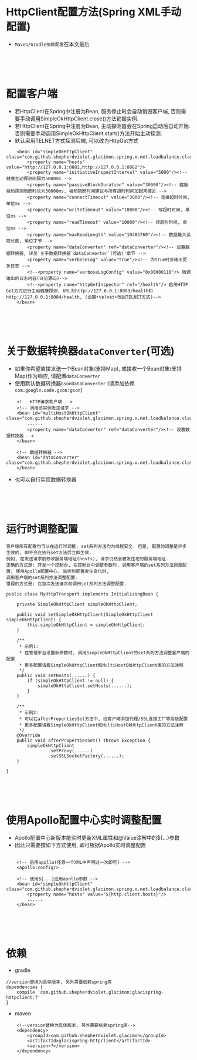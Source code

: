 # HttpClient配置方法(Spring XML手动配置)

* `Maven/Gradle依赖配置`在本文最后

<br>
<br>
<br>

# 配置客户端

* 若HttpClient在Spring中注册为Bean, 服务停止时会自动销毁客户端, 否则需要手动调用SimpleOkHttpClient.close()方法销毁实例.
* 若HttpClient在Spring中注册为Bean, 主动探测器会在Spring启动后自动开始. 否则需要手动调用SimpleOkHttpClient.start()方法开始主动探测.
* 默认采用TELNET方式探测后端, 可以改为HttpGet方式

```text
    <bean id="simpleOkHttpClient" class="com.github.shepherdviolet.glacimon.spring.x.net.loadbalance.classic.SimpleOkHttpClient">
        <property name="hosts" value="http://127.0.0.1:8081,http://127.0.0.1:8082"/>
        <property name="initiativeInspectInterval" value="5000"/><!-- 健康主动探测间隔为5000ms -->
        <property name="passiveBlockDuration" value="30000"/><!-- 健康被动探测阻断时长为30000ms, 被动阻断时间建议与所有超时时间加起来接近 -->
        <property name="connectTimeout" value="3000"/><!-- 连接超时时间, 单位ms -->
        <property name="writeTimeout" value="10000"/><!-- 写超时时间, 单位ms -->
        <property name="readTimeout" value="10000"/><!-- 读超时时间, 单位ms -->
        <property name="maxReadLength" value="10485760"/><!-- 数据最大读取长度, 单位字节 -->
        <property name="dataConverter" ref="dataConverter"/><!-- 设置数据转换器, 详见'关于数据转换器`dataConverter`(可选)'章节 -->
        <property name="verboseLog" value="true"/><!-- 为true时会输出更多日志 -->
        <!--<property name="verboseLogConfig" value="0x00000110"/> 微调输出的日志内容(详见源码)-->
        <!--<property name="httpGetInspector" ref="/health"/> 启用HTTP Get方式进行主动健康探测, URL为http://127.0.0.1:8083/health和http://127.0.0.1:8084/health, (设置+telnet+改回TELNET方式)-->
    </bean>
```

<br>
<br>
<br>

# 关于数据转换器`dataConverter`(可选)

* 如果你希望直接发送一个Bean对象(支持Map), 或接收一个Bean对象(支持Map)作为响应, 请配置`dataConverter`
* 使用默认数据转换器`GsonDataConverter` (请添加依赖`com.google.code.gson:gson`)

```text
    <!-- HTTP请求客户端 -->
    <!-- 调用该实例发送请求 -->
    <bean id="multiHostOkHttpClient" class="com.github.shepherdviolet.glacimon.spring.x.net.loadbalance.classic.MultiHostOkHttpClient">
        ......
        <property name="dataConverter" ref="dataConverter"/><!-- 设置数据转换器 -->
    </bean>
    
    <!-- 数据转换器 -->
    <bean id="dataConverter" class="com.github.shepherdviolet.glacimon.spring.x.net.loadbalance.classic.GsonDataConverter">
    </bean>
```

* 也可以自行实现数据转换器

<br>
<br>
<br>

# 运行时调整配置

```text
客户端所有配置均可以在运行时调整, set系列方法均为线程安全. 但是, 配置的调整是异步生效的, 即不会在执行set方法后立即生效. 
例如, 在发送请求前修改服务端地址(hosts), 请求仍然会被发往老的服务端地址. 
正确的方式是: 开发一个控制台, 在控制台中调整参数时, 调用客户端的set系列方法调整配置; 使用Apollo配置中心, 监听到配置发生变化时, 
调用客户端的set系列方法调整配置. 
错误的方式是: 在每次发送请求前调用set系列方法调整配置. 
```

```text
public class MyHttpTransport implements InitializingBean {

    private SimpleOkHttpClient simpleOkHttpClient;
    
    public void setSimpleOkHttpClient(SimpleOkHttpClient simpleOkHttpClient) {
        this.simpleOkHttpClient = simpleOkHttpClient;
    }

    /**
     * 示例1:
     * 在管理平台设置新参数时, 调用SimpleOkHttpClient的set系列方法调整客户端的配置
     * 更多配置请看SimpleOkHttpClient和MultiHostOkHttpClient类的方法注释
     */
    public void setHosts(......) {
        if (simpleOkHttpClient != null) {
            simpleOkHttpClient.setHosts(......);
        }
    }
    
    /**
     * 示例2:
     * 可以在afterPropertiesSet方法中, 给客户端添加代理/SSL连接工厂等高级配置
     * 更多配置请看SimpleOkHttpClient和MultiHostOkHttpClient类的方法注释
     */
    @Override
    public void afterPropertiesSet() throws Exception {
        simpleOkHttpClient
                .setProxy(......)
                .setSSLSocketFactory(......);
    }

}
```

<br>
<br>
<br>

# 使用Apollo配置中心实时调整配置

* Apollo配置中心新版本能实时更新XML属性和@Value注解中的${...}参数
* 因此只需要按如下方式使用, 即可根据Apollo实时调整配置

```text

    <!-- 启用apollo(任意一个XML中声明过一次即可) -->
    <apollo:config/>

    <!-- 使用${...}应用apollo参数 -->
    <bean id="simpleOkHttpClient" class="com.github.shepherdviolet.glacimon.spring.x.net.loadbalance.classic.SimpleOkHttpClient">
        <property name="hosts" value="${http.client.hosts}"/>
        ......
    </bean>
```

<br>
<br>
<br>

# 依赖

* gradle

```text
//version替换为具体版本, 另外需要依赖spring库
dependencies {
    compile 'com.github.shepherdviolet.glacimon:glacispring-httpclient:?'
}
```

* maven

```maven
    <!--version替换为具体版本, 另外需要依赖spring库-->
    <dependency>
        <groupId>com.github.shepherdviolet.glacimon</groupId>
        <artifactId>glacispring-httpclient</artifactId>
        <version>?</version>
    </dependency>
```
